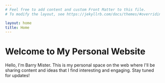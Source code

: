 ```yaml
---
# Feel free to add content and custom Front Matter to this file.
# To modify the layout, see https://jekyllrb.com/docs/themes/#overriding-theme-defaults

layout: home
title: Home
---
```


# Welcome to My Personal Website

Hello, I'm Barry Mister. This is my personal space on the web where I'll be sharing content and ideas that I find interesting and engaging. Stay tuned for updates!
